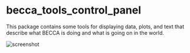 becca_tools_control_panel
=========================

This package contains some tools for displaying data, plots, and text that describe what BECCA is doing and what is going on in the world.

![screenshot](https://raw.github.com/brohrer/becca_world_watch/master/img/watch_world_screenshot.png)



